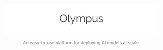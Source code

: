 ![Alt Olympyus](olympus_logo.png "Olympus")
<p align='center' style='color:gray;'>An easy-to-use platform for deploying AI models at scale.</p>
